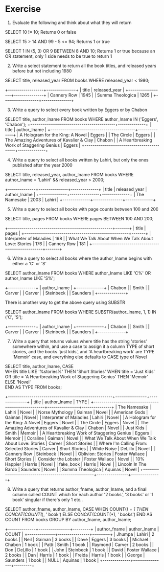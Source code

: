 # Exercise 

1. Evaluate the following and think about what they will return

SELECT 10 != 10;
Returns 0 or false

SELECT 15 > 14 AND 99 - 5 <= 94;
Returns 1 or true

SELECT 1 IN (5, 3) OR 9 BETWEEN 8 AND 10;
Returns 1 or true because an OR statement, only 1 side needs to be true to return 1

2. Write a select statement to return all the book titles, and released years before but not including 1980

SELECT title, released_year FROM books WHERE released_year < 1980;

+------------------+---------------+
| title            | released_year |
+------------------+---------------+
| Cannery Row      |          1945 |
| Summa Theologica |          1265 |
+------------------+---------------+

3. Write a query to select every book written by Eggers or by Chabon 

SELECT title, author_lname FROM books WHERE author_lname IN ('Eggers', 'Chabon');
+-------------------------------------------+--------------+
| title                                     | author_lname |
+-------------------------------------------+--------------+
| A Hologram for the King: A Novel          | Eggers       |
| The Circle                                | Eggers       |
| The Amazing Adventures of Kavalier & Clay | Chabon       |
| A Heartbreaking Work of Staggering Genius | Eggers       |
+-------------------------------------------+--------------+

4. Write a query to select all books written by Lahiri, but only the ones published after the year 2000

SELECT title, released_year, author_lname FROM books WHERE author_lname = 'Lahiri' && released_year > 2000;

+--------------+---------------+--------------+
| title        | released_year | author_lname |
+--------------+---------------+--------------+
| The Namesake |          2003 | Lahiri       |
+--------------+---------------+--------------+

5. Write a query to select all books with page counts between 100 and 200

SELECT title, pages FROM books WHERE pages BETWEEN 100 AND 200;

+-----------------------------------------------------+-------+
| title                                               | pages |
+-----------------------------------------------------+-------+
| Interpreter of Maladies                             |   198 |
| What We Talk About When We Talk About Love: Stories |   176 |
| Cannery Row                                         |   181 |
+-----------------------------------------------------+-------+

6. Write a query to select all books where the author_lname begins with either a 'C' or 'S'

SELECT author_lname FROM books WHERE author_lname LIKE 'C%' OR author_lname LIKE 'S%';

+--------------+
| author_lname |
+--------------+
| Chabon       |
| Smith        |
| Carver       |
| Carver       |
| Steinbeck    |
| Saunders     |
+--------------+

There is another way to get the above query using SUBSTR

SELECT author_lname
FROM books 
WHERE SUBSTR(author_lname, 1, 1) 
IN ('C', 'S');

+--------------+
| author_lname |
+--------------+
| Chabon       |
| Smith        |
| Carver       |
| Carver       |
| Steinbeck    |
| Saunders     |
+--------------+

7. Write a query that returns values where title has the string 'stories' somewhere within, and use a case to assign it a column TYPE of short stories, and the books 'just kids', and 'A heartbreaking work' are TYPE 'Memoir' case, and everything else defaults to CASE type of Novel

SELECT title, author_lname,
    CASE         
        WHEN title LIKE '%stories%'
        THEN 'Short Stories'
        WHEN title = 'Just Kids' OR title = 'A Heartbreaking Work of Staggering Genius' 
        THEN 'Memoir'
    ELSE 'Novel'     
    END AS TYPE 
FROM books;

+-----------------------------------------------------+----------------+---------------+
| title                                               | author_lname   | TYPE          |
+-----------------------------------------------------+----------------+---------------+
| The Namesake                                        | Lahiri         | Novel         |
| Norse Mythology                                     | Gaiman         | Novel         |
| American Gods                                       | Gaiman         | Novel         |
| Interpreter of Maladies                             | Lahiri         | Novel         |
| A Hologram for the King: A Novel                    | Eggers         | Novel         |
| The Circle                                          | Eggers         | Novel         |
| The Amazing Adventures of Kavalier & Clay           | Chabon         | Novel         |
| Just Kids                                           | Smith          | Memoir        |
| A Heartbreaking Work of Staggering Genius           | Eggers         | Memoir        |
| Coraline                                            | Gaiman         | Novel         |
| What We Talk About When We Talk About Love: Stories | Carver         | Short Stories |
| Where I'm Calling From: Selected Stories            | Carver         | Short Stories |
| White Noise                                         | DeLillo        | Novel         |
| Cannery Row                                         | Steinbeck      | Novel         |
| Oblivion: Stories                                   | Foster Wallace | Short Stories |
| Consider the Lobster                                | Foster Wallace | Novel         |
| 10% Happier                                         | Harris         | Novel         |
| fake_book                                           | Harris         | Novel         |
| Lincoln In The Bardo                                | Saunders       | Novel         |
| Summa Theologica                                    | Aquinas        | Novel         |
+-----------------------------------------------------+----------------+---------------+

8. Write a query that returns author_fname, author_lname, and a final column called COUNT which for each author '2 books', '3 books' or '1 book' singular if there's only 1 etc..

SELECT 
    author_fname,
    author_lname,
    CASE 
        WHEN COUNT(*) = 1 THEN CONCAT(COUNT(*), ' book')
        ELSE CONCAT(COUNT(*), ' books')
    END AS COUNT
FROM 
    books
GROUP BY 
    author_fname, author_lname;

+--------------+----------------+---------+
| author_fname | author_lname   | COUNT   |
+--------------+----------------+---------+
| Jhumpa       | Lahiri         | 2 books |
| Neil         | Gaiman         | 3 books |
| Dave         | Eggers         | 3 books |
| Michael      | Chabon         | 1 book  |
| Patti        | Smith          | 1 book  |
| Raymond      | Carver         | 2 books |
| Don          | DeLillo        | 1 book  |
| John         | Steinbeck      | 1 book  |
| David        | Foster Wallace | 2 books |
| Dan          | Harris         | 1 book  |
| Freida       | Harris         | 1 book  |
| George       | Saunders       | 1 book  |
| NULL         | Aquinas        | 1 book  |
+--------------+----------------+---------+
